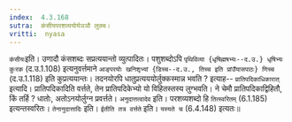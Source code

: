 ```yaml
---
index:  4.3.168
sutra:  कंसीयपरशव्ययोर्यञञौ लुक्च।
vritti:  nyasa 
---
```


`कंसीयः`इति। उणादौ कंसशब्दः सप्रत्ययान्तो व्युत्पादितः। पशुशब्दोऽपि `पृथिविव्या {धृषिह्मषभ्यः--द.उ.} धृषिभ्यः कुःरक` (द.उ.1.108) इत्यनुवर्त्तमाने `आङ्परयोः खनिशृभ्यां {डिच्च--द.उ., तिच्च इति प्रांउँयासपाठः} णिच्च` (द.उ.1.118) इति कुप्रत्ययान्तः। तदनयोरपि धातुप्रत्यययोर्लुक्कस्मान्न भवति ? इत्याह-- `प्रातिपदिकाधिकारात्` इत्यादि। प्रातिपदिकादिति वर्त्तते, तेन प्रातिपदिकेभ्यो यो विहितस्तस्य लुग्भवति। ने चेमौ प्रातिपदिकाद्विहितौ, किं तर्हि ? धातोः, अतोऽनयोर्लुग्न प्रवर्त्तते। `अनुदात्तत्वादेव` इति। परशव्यशब्दो हि `तित्स्वरितम्` (6.1.185) इत्यन्तस्वरितः। `तेनानुदात्तादिः` इति। `ईतीति तत्र वर्त्तते` इति। `यस्यते च` (6.4.148) इत्यतः॥

